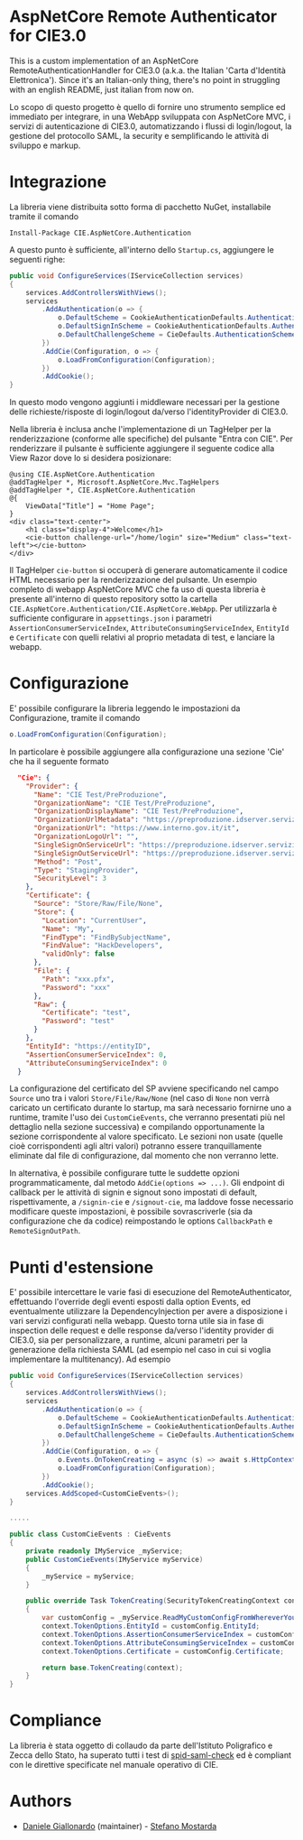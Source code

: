# AspNetCore Remote Authenticator for CIE3.0
This is a custom implementation of an AspNetCore RemoteAuthenticationHandler for CIE3.0 (a.k.a. the Italian 'Carta d'Identità Elettronica').
Since it's an Italian-only thing, there's no point in struggling with an english README, just italian from now on.

Lo scopo di questo progetto è quello di fornire uno strumento semplice ed immediato per integrare, in una WebApp sviluppata con AspNetCore MVC, i servizi di autenticazione di CIE3.0, automatizzando i flussi di login/logout, la gestione del protocollo SAML, la security e semplificando le attività di sviluppo e markup.

# Integrazione

La libreria viene distribuita sotto forma di pacchetto NuGet, installabile tramite il comando

`Install-Package CIE.AspNetCore.Authentication`

A questo punto è sufficiente, all'interno dello `Startup.cs`, aggiungere le seguenti righe:

```csharp
public void ConfigureServices(IServiceCollection services)
{
    services.AddControllersWithViews();
    services
        .AddAuthentication(o => {
            o.DefaultScheme = CookieAuthenticationDefaults.AuthenticationScheme;
            o.DefaultSignInScheme = CookieAuthenticationDefaults.AuthenticationScheme;
            o.DefaultChallengeScheme = CieDefaults.AuthenticationScheme;
        })
        .AddCie(Configuration, o => {
            o.LoadFromConfiguration(Configuration);
        })
        .AddCookie();
}
```

In questo modo vengono aggiunti i middleware necessari per la gestione delle richieste/risposte di login/logout da/verso l'identityProvider di CIE3.0.

Nella libreria è inclusa anche l'implementazione di un TagHelper per la renderizzazione (conforme alle specifiche) del pulsante "Entra con CIE".
Per renderizzare il pulsante è sufficiente aggiungere il seguente codice alla View Razor dove lo si desidera posizionare:

```razor
@using CIE.AspNetCore.Authentication
@addTagHelper *, Microsoft.AspNetCore.Mvc.TagHelpers
@addTagHelper *, CIE.AspNetCore.Authentication
@{
	ViewData["Title"] = "Home Page";
}
<div class="text-center">
	<h1 class="display-4">Welcome</h1>
	<cie-button challenge-url="/home/login" size="Medium" class="text-left"></cie-button>
</div>
```

Il TagHelper `cie-button` si occuperà di generare automaticamente il codice HTML necessario per la renderizzazione del pulsante. 
Un esempio completo di webapp AspNetCore MVC che fa uso di questa libreria è presente all'interno di questo repository sotto la cartella `CIE.AspNetCore.Authentication/CIE.AspNetCore.WebApp`. Per utilizzarla è sufficiente configurare in `appsettings.json` i parametri `AssertionConsumerServiceIndex`, `AttributeConsumingServiceIndex`, `EntityId` e `Certificate` con quelli relativi al proprio metadata di test, e lanciare la webapp.

# Configurazione
E' possibile configurare la libreria leggendo le impostazioni da Configurazione, tramite il comando

```csharp
o.LoadFromConfiguration(Configuration);
```

In particolare è possibile aggiungere alla configurazione una sezione 'Cie' che ha il seguente formato

```json
  "Cie": {
    "Provider": {
      "Name": "CIE Test/PreProduzione",
      "OrganizationName": "CIE Test/PreProduzione",
      "OrganizationDisplayName": "CIE Test/PreProduzione",
      "OrganizationUrlMetadata": "https://preproduzione.idserver.servizicie.interno.gov.it/idp/shibboleth?Metadata",
      "OrganizationUrl": "https://www.interno.gov.it/it",
      "OrganizationLogoUrl": "",
      "SingleSignOnServiceUrl": "https://preproduzione.idserver.servizicie.interno.gov.it/idp/profile/SAML2/POST/SSO",
      "SingleSignOutServiceUrl": "https://preproduzione.idserver.servizicie.interno.gov.it/idp/profile/SAML2/POST/SLO",
      "Method": "Post",
      "Type": "StagingProvider",
      "SecurityLevel": 3
    },
    "Certificate": {
      "Source": "Store/Raw/File/None",
      "Store": {
        "Location": "CurrentUser",
        "Name": "My",
        "FindType": "FindBySubjectName",
        "FindValue": "HackDevelopers",
        "validOnly": false
      },
      "File": {
        "Path": "xxx.pfx",
        "Password": "xxx"
      },
      "Raw": {
        "Certificate": "test",
        "Password": "test"
      }
    },
    "EntityId": "https://entityID",
    "AssertionConsumerServiceIndex": 0,
    "AttributeConsumingServiceIndex": 0
  }
```
La configurazione del certificato del SP avviene specificando nel campo `Source` uno tra i valori `Store/File/Raw/None` (nel caso di `None` non verrà caricato un certificato durante lo startup, ma sarà necessario fornirne uno a runtime, tramite l'uso dei `CustomCieEvents`, che verranno presentati più nel dettaglio nella sezione successiva) e compilando opportunamente la sezione corrispondente al valore specificato. Le sezioni non usate (quelle cioè corrispondenti agli altri valori) potranno essere tranquillamente eliminate dal file di configurazione, dal momento che non verranno lette.

In alternativa, è possibile configurare tutte le suddette opzioni programmaticamente, dal metodo `AddCie(options => ...)`.
Gli endpoint di callback per le attività di signin e signout sono impostati di default, rispettivamente, a `/signin-cie` e `/signout-cie`, ma laddove fosse necessario modificare queste impostazioni, è possibile sovrascriverle (sia da configurazione che da codice) reimpostando le options `CallbackPath` e `RemoteSignOutPath`.

# Punti d'estensione
E' possibile intercettare le varie fasi di esecuzione del RemoteAuthenticator, effettuando l'override degli eventi esposti dalla option Events, ed eventualmente utilizzare la DependencyInjection per avere a disposizione i vari servizi configurati nella webapp.
Questo torna utile sia in fase di inspection delle request e delle response da/verso l'identity provider di CIE3.0, sia per personalizzare, a runtime, alcuni parametri per la generazione della richiesta SAML (ad esempio nel caso in cui si voglia implementare la multitenancy). Ad esempio

```csharp
public void ConfigureServices(IServiceCollection services)
{
    services.AddControllersWithViews();
    services
        .AddAuthentication(o => {
            o.DefaultScheme = CookieAuthenticationDefaults.AuthenticationScheme;
            o.DefaultSignInScheme = CookieAuthenticationDefaults.AuthenticationScheme;
            o.DefaultChallengeScheme = CieDefaults.AuthenticationScheme;
        })
        .AddCie(Configuration, o => {
            o.Events.OnTokenCreating = async (s) => await s.HttpContext.RequestServices.GetRequiredService<CustomCieEvents>().TokenCreating(s);
            o.LoadFromConfiguration(Configuration);
        })
        .AddCookie();
    services.AddScoped<CustomCieEvents>();
}

.....

public class CustomCieEvents : CieEvents
{
    private readonly IMyService _myService;
    public CustomCieEvents(IMyService myService)
    {
        _myService = myService;
    }

    public override Task TokenCreating(SecurityTokenCreatingContext context)
    {
        var customConfig = _myService.ReadMyCustomConfigFromWhereverYouWant();
        context.TokenOptions.EntityId = customConfig.EntityId;
        context.TokenOptions.AssertionConsumerServiceIndex = customConfig.AssertionConsumerServiceIndex;
        context.TokenOptions.AttributeConsumingServiceIndex = customConfig.AttributeConsumingServiceIndex;
        context.TokenOptions.Certificate = customConfig.Certificate;

        return base.TokenCreating(context);
    }
}
```

# Compliance
La libreria è stata oggetto di collaudo da parte dell'Istituto Poligrafico e Zecca dello Stato, ha superato tutti i test di [spid-saml-check](https://github.com/italia/spid-saml-check) ed è compliant con le direttive specificate nel manuale operativo di CIE.

# Authors
* [Daniele Giallonardo](https://github.com/danielegiallonardo) (maintainer) - [Stefano Mostarda](https://github.com/sm15455)
